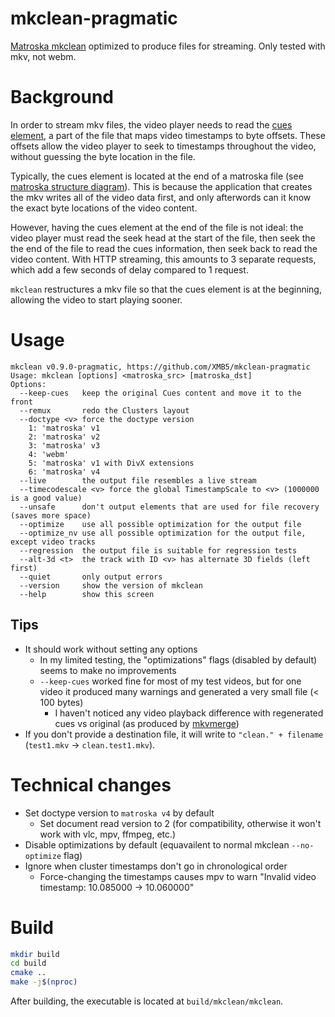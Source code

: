 # mkclean-pragmatic

[Matroska mkclean](https://www.matroska.org/downloads/mkclean.html) optimized to produce files for streaming. Only tested with mkv, not webm.

# Background

In order to stream mkv files, the video player needs to read the [cues element](https://www.matroska.org/technical/cues.html), a part of the file that maps video timestamps to byte offsets. These offsets allow the video player to seek to timestamps throughout the video, without guessing the byte location in the file.

Typically, the cues element is located at the end of a matroska file (see [matroska structure diagram](https://www.matroska.org/technical/diagram.html)). This is because the application that creates the mkv writes all of the video data first, and only afterwords can it know the exact byte locations of the video content.

However, having the cues element at the end of the file is not ideal: the video player must read the seek head at the start of the file, then seek the the end of the file to read the cues information, then seek back to read the video content. With HTTP streaming, this amounts to 3 separate requests, which add a few seconds of delay compared to 1 request.

`mkclean` restructures a mkv file so that the cues element is at the beginning, allowing the video to start playing sooner.

# Usage

```
mkclean v0.9.0-pragmatic, https://github.com/XMB5/mkclean-pragmatic
Usage: mkclean [options] <matroska_src> [matroska_dst]
Options:
  --keep-cues   keep the original Cues content and move it to the front
  --remux       redo the Clusters layout
  --doctype <v> force the doctype version
    1: 'matroska' v1
    2: 'matroska' v2
    3: 'matroska' v3
    4: 'webm'
    5: 'matroska' v1 with DivX extensions
    6: 'matroska' v4
  --live        the output file resembles a live stream
  --timecodescale <v> force the global TimestampScale to <v> (1000000 is a good value)
  --unsafe      don't output elements that are used for file recovery (saves more space)
  --optimize    use all possible optimization for the output file
  --optimize_nv use all possible optimization for the output file, except video tracks
  --regression  the output file is suitable for regression tests
  --alt-3d <t>  the track with ID <v> has alternate 3D fields (left first)
  --quiet       only output errors
  --version     show the version of mkclean
  --help        show this screen
```

## Tips

- It should work without setting any options
  - In my limited testing, the "optimizations" flags (disabled by default) seems to make no improvements
  - `--keep-cues` worked fine for most of my test videos, but for one video it produced many warnings and generated a very small file (< 100 bytes)
    - I haven't noticed any video playback difference with regenerated cues vs original (as produced by [mkvmerge](https://mkvtoolnix.download/doc/mkvmerge.html))
- If you don't provide a destination file, it will write to `"clean." + filename` (`test1.mkv` -> `clean.test1.mkv`).

# Technical changes

- Set doctype version to `matroska v4` by default
  - Set document read version to 2 (for compatibility, otherwise it won't work with vlc, mpv, ffmpeg, etc.)
- Disable optimizations by default (equavailent to normal mkclean `--no-optimize` flag)
- Ignore when cluster timestamps don't go in chronological order
  - Force-changing the timestamps causes mpv to warn "Invalid video timestamp: 10.085000 -> 10.060000"

# Build

```bash
mkdir build
cd build
cmake ..
make -j$(nproc)
```
After building, the executable is located at `build/mkclean/mkclean`.
